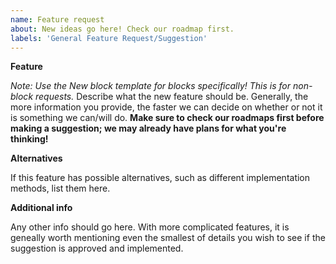```yaml
---
name: Feature request
about: New ideas go here! Check our roadmap first.
labels: 'General Feature Request/Suggestion'
---
```


**Feature**

*Note: Use the New block template for blocks specifically! This is for non-block requests.*
Describe what the new feature should be.  Generally, the more information you provide, the faster we can decide on whether or not it is something we can/will do.  **Make sure to check our roadmaps first before making a suggestion; we may already have plans for what you're thinking!**

**Alternatives**

If this feature has possible alternatives, such as different implementation methods, list them here.

**Additional info**

Any other info should go here.  With more complicated features, it is geneally worth mentioning even the smallest of details you wish to see if the suggestion is approved and implemented.
